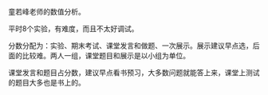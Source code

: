 童若峰老师的数值分析。

平时8个实验，有难度，而且不太好调试。

分数分配为：实验、期末考试、课堂发言和做题、一次展示。展示建议早点选，后面的比较难。两人一组，课堂题目和展示是以小组为单位。

课堂发言和题目占分数，建议早点看书预习，大多数问题就能答上来，课堂上测试的题目大多也是书上的。
